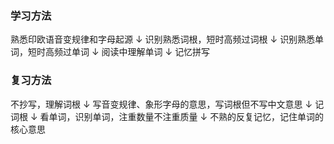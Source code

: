 ### 学习方法

熟悉印欧语音变规律和字母起源
			$\downarrow$
识别熟悉词根，短时高频过词根
			$\downarrow$
识别熟悉单词，短时高频过单词
			$\downarrow$
阅读中理解单词
			$\downarrow$
记忆拼写

### 复习方法

不抄写，理解词根
		$\downarrow$
写音变规律、象形字母的意思，写词根但不写中文意思
		$\downarrow$
记词根
		$\downarrow$
看单词，识别单词，注重数量不注重质量
		$\downarrow$
不熟的反复记忆，记住单词的核心意思